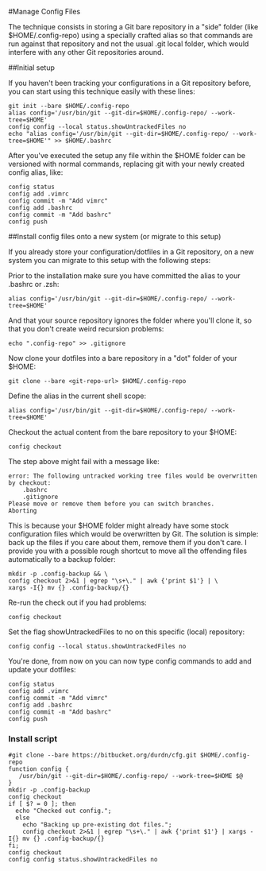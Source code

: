 #Manage Config Files

The technique consists in storing a Git bare repository in a "side" folder (like $HOME/.config-repo) using a specially crafted alias so that commands are run against that repository and not the usual .git local folder, which would interfere with any other Git repositories around.

##Initial setup

If you haven't been tracking your configurations in a Git repository before, you can start using this technique easily with these lines:

    git init --bare $HOME/.config-repo
    alias config='/usr/bin/git --git-dir=$HOME/.config-repo/ --work-tree=$HOME'
    config config --local status.showUntrackedFiles no
    echo "alias config='/usr/bin/git --git-dir=$HOME/.config-repo/ --work-tree=$HOME'" >> $HOME/.bashrc

After you've executed the setup any file within the $HOME folder can be versioned with normal commands, replacing git with your newly created config alias, like:

    config status
    config add .vimrc
    config commit -m "Add vimrc"
    config add .bashrc
    config commit -m "Add bashrc"
    config push

##Install config files onto a new system (or migrate to this setup)

If you already store your configuration/dotfiles in a Git repository, on a new system you can migrate to this setup with the following steps:

Prior to the installation make sure you have committed the alias to your .bashrc or .zsh:

    alias config='/usr/bin/git --git-dir=$HOME/.config-repo/ --work-tree=$HOME'

And that your source repository ignores the folder where you'll clone it, so that you don't create weird recursion problems:

    echo ".config-repo" >> .gitignore

Now clone your dotfiles into a bare repository in a "dot" folder of your $HOME:

    git clone --bare <git-repo-url> $HOME/.config-repo

Define the alias in the current shell scope:

    alias config='/usr/bin/git --git-dir=$HOME/.config-repo/ --work-tree=$HOME'

Checkout the actual content from the bare repository to your $HOME:

    config checkout

The step above might fail with a message like:

    error: The following untracked working tree files would be overwritten by checkout:
        .bashrc
        .gitignore
    Please move or remove them before you can switch branches.
    Aborting

This is because your $HOME folder might already have some stock configuration files which would be overwritten by Git. The solution is simple: back up the files if you care about them, remove them if you don't care. I provide you with a possible rough shortcut to move all the offending files automatically to a backup folder:

    mkdir -p .config-backup && \
    config checkout 2>&1 | egrep "\s+\." | awk {'print $1'} | \
    xargs -I{} mv {} .config-backup/{}

Re-run the check out if you had problems:

    config checkout

Set the flag showUntrackedFiles to no on this specific (local) repository:

    config config --local status.showUntrackedFiles no

You're done, from now on you can now type config commands to add and update your dotfiles:

    config status
    config add .vimrc
    config commit -m "Add vimrc"
    config add .bashrc
    config commit -m "Add bashrc"
    config push

### Install script

    #git clone --bare https://bitbucket.org/durdn/cfg.git $HOME/.config-repo
    function config {
       /usr/bin/git --git-dir=$HOME/.config-repo/ --work-tree=$HOME $@
    }
    mkdir -p .config-backup
    config checkout
    if [ $? = 0 ]; then
      echo "Checked out config.";
      else
        echo "Backing up pre-existing dot files.";
        config checkout 2>&1 | egrep "\s+\." | awk {'print $1'} | xargs -I{} mv {} .config-backup/{}
    fi;
    config checkout
    config config status.showUntrackedFiles no

